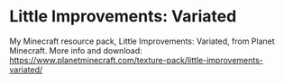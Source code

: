# Little Improvements: Variated
My Minecraft resource pack, Little Improvements: Variated, from Planet Minecraft.
More info and download: https://www.planetminecraft.com/texture-pack/little-improvements-variated/
